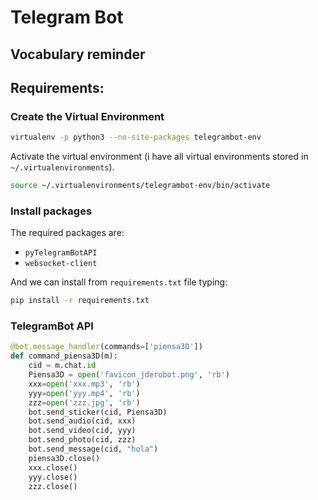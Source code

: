 # Telegram Bot

## Vocabulary reminder



## Requirements:

### Create the Virtual Environment

```bash
virtualenv -p python3 --no-site-packages telegrambot-env
```

Activate the virtual environment (i have all virtual environments stored in `~/.virtualenvironments`).

```bash
source ~/.virtualenvironments/telegrambot-env/bin/activate
```

### Install packages

The required packages are:

- `pyTelegramBotAPI`
- `websocket-client`

And we can install from `requirements.txt` file typing:

```bash
pip install -r requirements.txt
```



### TelegramBot API

```python
@bot.message_handler(commands=['piensa3D'])
def command_piensa3D(m):
    cid = m.chat.id
    Piensa3D = open('favicon_jderobot.png', 'rb')
    xxx=open('xxx.mp3', 'rb')
    yyy=open('yyy.mp4', 'rb')
    zzz=open('zzz.jpg', 'rb')
    bot.send_sticker(cid, Piensa3D)
    bot.send_audio(cid, xxx)
    bot.send_video(cid, yyy)
    bot.send_photo(cid, zzz)
    bot.send_message(cid, "hola")
    piensa3D.close()
    xxx.close()
    yyy.close()
    zzz.close()
```

